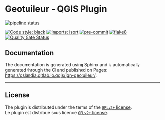 # Geotuileur - QGIS Plugin

[![pipeline status](https://gitlab.com/Oslandia/qgis/ign-geotuileur/badges/master/pipeline.svg)](https://gitlab.com/Oslandia/qgis/ign-geotuileur/-/commits/master)

[![Code style: black](https://img.shields.io/badge/code%20style-black-000000.svg)](https://github.com/psf/black)
[![Imports: isort](https://img.shields.io/badge/%20imports-isort-%231674b1?style=flat&labelColor=ef8336)](https://pycqa.github.io/isort/)
[![pre-commit](https://img.shields.io/badge/pre--commit-enabled-brightgreen?logo=pre-commit&logoColor=white)](https://github.com/pre-commit/pre-commit)
[![flake8](https://img.shields.io/badge/linter-flake8-green)](https://flake8.pycqa.org/)  
[![Quality Gate Status](https://sonarcloud.io/api/project_badges/measure?project=Oslandia_ign-geotuileur&metric=alert_status)](https://sonarcloud.io/summary/new_code?id=Oslandia_ign-geotuileur)

## Documentation

The documentation is generated using Sphinx and is automatically generated through the CI and published on Pages:  <https://oslandia.gitlab.io/qgis/ign-geotuileur/>.

----

## License

The plugin is distributed under the terms of the [`GPLv2+` license](LICENSE).  
Le plugin est distribué sous licence [`GPLv2+` license](LICENSE).
